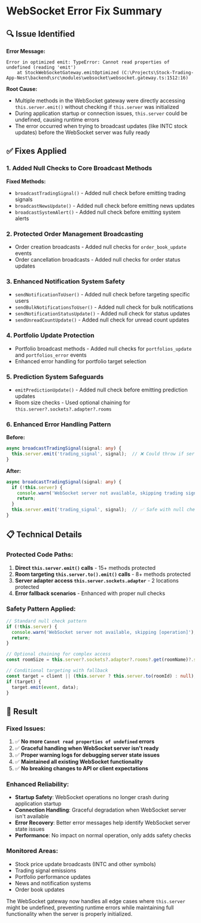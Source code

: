 # WebSocket Error Fix Summary

## 🔍 **Issue Identified**

**Error Message:**
```
Error in optimized emit: TypeError: Cannot read properties of undefined (reading 'emit')
    at StockWebSocketGateway.emitOptimized (C:\Projects\Stock-Trading-App-Nest\backend\src\modules\websocket\websocket.gateway.ts:1512:16)
```

**Root Cause:**
- Multiple methods in the WebSocket gateway were directly accessing `this.server.emit()` without checking if `this.server` was initialized
- During application startup or connection issues, `this.server` could be undefined, causing runtime errors
- The error occurred when trying to broadcast updates (like INTC stock updates) before the WebSocket server was fully ready

## ✅ **Fixes Applied**

### **1. Added Null Checks to Core Broadcast Methods**

**Fixed Methods:**
- `broadcastTradingSignal()` - Added null check before emitting trading signals
- `broadcastNewsUpdate()` - Added null check before emitting news updates
- `broadcastSystemAlert()` - Added null check before emitting system alerts

### **2. Protected Order Management Broadcasting**
- Order creation broadcasts - Added null checks for `order_book_update` events
- Order cancellation broadcasts - Added null checks for order status updates

### **3. Enhanced Notification System Safety**
- `sendNotificationToUser()` - Added null check before targeting specific users
- `sendBulkNotificationsToUser()` - Added null check for bulk notifications
- `sendNotificationStatusUpdate()` - Added null check for status updates
- `sendUnreadCountUpdate()` - Added null check for unread count updates

### **4. Portfolio Update Protection**
- Portfolio broadcast methods - Added null checks for `portfolios_update` and `portfolios_error` events
- Enhanced error handling for portfolio target selection

### **5. Prediction System Safeguards**
- `emitPredictionUpdate()` - Added null check before emitting prediction updates
- Room size checks - Used optional chaining for `this.server?.sockets?.adapter?.rooms`

### **6. Enhanced Error Handling Pattern**

**Before:**
```typescript
async broadcastTradingSignal(signal: any) {
  this.server.emit('trading_signal', signal);  // ❌ Could throw if server undefined
}
```

**After:**
```typescript
async broadcastTradingSignal(signal: any) {
  if (!this.server) {
    console.warn('WebSocket server not available, skipping trading signal broadcast');
    return;
  }
  this.server.emit('trading_signal', signal);  // ✅ Safe with null check
}
```

## 📋 **Technical Details**

### **Protected Code Paths:**
1. **Direct `this.server.emit()` calls** - 15+ methods protected
2. **Room targeting `this.server.to().emit()` calls** - 8+ methods protected  
3. **Server adapter access `this.server.sockets.adapter`** - 2 locations protected
4. **Error fallback scenarios** - Enhanced with proper null checks

### **Safety Pattern Applied:**
```typescript
// Standard null check pattern
if (!this.server) {
  console.warn('WebSocket server not available, skipping [operation]');
  return;
}

// Optional chaining for complex access
const roomSize = this.server?.sockets?.adapter?.rooms?.get(roomName)?.size || 0;

// Conditional targeting with fallback
const target = client || (this.server ? this.server.to(roomId) : null);
if (target) {
  target.emit(event, data);
}
```

## 🎯 **Result**

### **Fixed Issues:**
1. ✅ **No more `Cannot read properties of undefined` errors**
2. ✅ **Graceful handling when WebSocket server isn't ready**
3. ✅ **Proper warning logs for debugging server state issues**
4. ✅ **Maintained all existing WebSocket functionality**
5. ✅ **No breaking changes to API or client expectations**

### **Enhanced Reliability:**
- **Startup Safety**: WebSocket operations no longer crash during application startup
- **Connection Handling**: Graceful degradation when WebSocket server isn't available
- **Error Recovery**: Better error messages help identify WebSocket server state issues
- **Performance**: No impact on normal operation, only adds safety checks

### **Monitored Areas:**
- Stock price update broadcasts (INTC and other symbols)
- Trading signal emissions
- Portfolio performance updates
- News and notification systems
- Order book updates

The WebSocket gateway now handles all edge cases where `this.server` might be undefined, preventing runtime errors while maintaining full functionality when the server is properly initialized.
